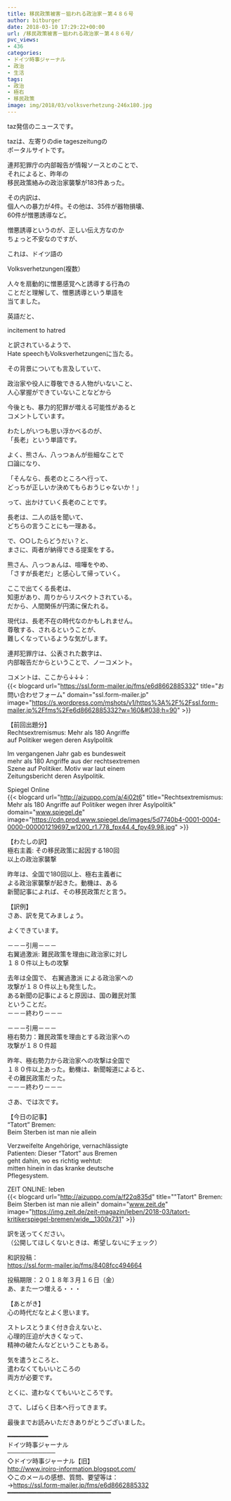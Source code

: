 ```yaml
---
title: 移民政策被害－狙われる政治家－第４８６号
author: bitburger
date: 2018-03-10 17:29:22+00:00
url: /移民政策被害－狙われる政治家－第４８６号/
pvc_views:
- 436
categories:
- ドイツ時事ジャーナル
- 政治
- 生活
tags:
- 政治
- 極右
- 移民政策
image: img/2018/03/volksverhetzung-246x180.jpg
---
```

taz発信のニュースです。  
  
tazは、左寄りのdie tageszeitungの  
ポータルサイトです。 

連邦犯罪庁の内部報告が情報ソースとのことで、  
それによると、昨年の  
移民政策絡みの政治家襲撃が183件あった。  
  
その内訳は、  
個人への暴力が4件。その他は、35件が器物損壊、  
60件が憎悪誘導など。 

憎悪誘導というのが、正しい伝え方なのか  
ちょっと不安なのですが、  
  
これは、ドイツ語の  
  
Volksverhetzungen(複数）  
  
人々を扇動的に憎悪感覚へと誘導する行為の  
ことだと理解して、憎悪誘導という単語を  
当てました。  
  
英語だと、  
  
incitement to hatred  
  
と訳されているようで、  
Hate speechもVolksverhetzungenに当たる。 

その背景についても言及していて、  
  
政治家や役人に尊敬できる人物がいないこと、  
人心掌握ができていないことなどから  
  
今後とも、暴力的犯罪が増える可能性があると  
コメントしています。 

わたしがいつも思い浮かべるのが、  
「長老」という単語です。  
  
よく、熊さん、八っつぁんが些細なことで  
口論になり、  
  
「そんなら、長老のところへ行って、  
どっちが正しいか決めてもらおうじゃないか！」  
  
って、出かけていく長老のことです。  
  
長老は、二人の話を聞いて、  
どちらの言うことにも一理ある。  
  
で、○○したらどうだい？と、  
まさに、両者が納得できる提案をする。  
  
熊さん、八っつぁんは、喧嘩をやめ、  
「さすが長老だ」と感心して帰っていく。 

ここで出てくる長老は、  
知恵があり、周りからリスペクトされている。  
だから、人間関係が円満に保たれる。  
  
現代は、長老不在の時代なのかもしれません。  
尊敬する、されるということが、  
難しくなっているような気がします。 

連邦犯罪庁は、公表された数字は、  
内部報告だからということで、ノーコメント。  
  
コメントは、ここから↓↓↓：  
{{< blogcard url="https://ssl.form-mailer.jp/fms/e6d8662885332" title="&#12362;&#21839;&#12356;&#21512;&#12431;&#12379;&#12501;&#12457;&#12540;&#12512;" domain="ssl.form-mailer.jp" image="https://s.wordpress.com/mshots/v1/https%3A%2F%2Fssl.form-mailer.jp%2Ffms%2Fe6d8662885332?w=160&#038;h=90" >}} 

【前回出題分】  
Rechtsextremismus: Mehr als 180 Angriffe  
auf Politiker wegen deren Asylpolitik  
  
Im vergangenen Jahr gab es bundesweit  
mehr als 180 Angriffe aus der rechtsextremen  
Szene auf Politiker. Motiv war laut einem  
Zeitungsbericht deren Asylpolitik.  
  
Spiegel Online  
{{< blogcard url="http://aizuppo.com/a/4i02t6" title="Rechtsextremismus: Mehr als 180 Angriffe auf Politiker wegen ihrer Asylpolitik" domain="www.spiegel.de" image="https://cdn.prod.www.spiegel.de/images/5d7740b4-0001-0004-0000-000001219697_w1200_r1.778_fpx44.4_fpy49.98.jpg" >}} 

【わたしの訳】  
極右主義: その移民政策に起因する180回  
以上の政治家襲撃  
  
昨年は、全国で180回以上、極右主義者に  
よる政治家襲撃が起きた。動機は、ある  
新聞記事によれば、その移民政策だと言う。 

【訳例】  
さあ、訳を見てみましょう。  
  
よくできています。 

－－－引用－－－  
右翼過激派: 難民政策を理由に政治家に対し  
１８０件以上もの攻撃  
  
去年は全国で、 右翼過激派 による政治家への  
攻撃が１８０件以上も発生した。  
ある新聞の記事によると原因は、国の難民対策  
ということだ。  
－－－終わり－－－ 

－－－引用－－－  
極右勢力：難民政策を理由とする政治家への  
攻撃が１８０件超  
  
昨年、極右勢力から政治家への攻撃は全国で  
１８０件以上あった。動機は、新聞報道によると、  
その難民政策だった。  
－－－終わり－－－ 

さあ、では次です。  
  
【今日の記事】  
&#8220;Tatort&#8221; Bremen:  
Beim Sterben ist man nie allein  
  
Verzweifelte Angehörige, vernachlässigte  
Patienten: Dieser &#8220;Tatort&#8221; aus Bremen  
geht dahin, wo es richtig wehtut:  
mitten hinein in das kranke deutsche  
Pflegesystem.  
  
ZEIT ONLINE: leben  
{{< blogcard url="http://aizuppo.com/a/f22q835d" title="&quot;Tatort&quot; Bremen: Beim Sterben ist man nie allein" domain="www.zeit.de" image="https://img.zeit.de/zeit-magazin/leben/2018-03/tatort-kritikerspiegel-bremen/wide__1300x731" >}} 

訳を送ってください。  
（公開してほしくないときは、希望しないにチェック）  
  
和訳投稿：  
 <https://ssl.form-mailer.jp/fms/8408fcc494664>  
  
投稿期限：２０１８年３月１６日（金）  
あ、また一つ増える・・・ 

【あとがき】  
心の時代だなとよく思います。  
  
ストレスとうまく付き合えないと、  
心理的圧迫が大きくなって、  
精神の破たんなどということもある。  
  
気を遣うところと、  
遣わなくてもいいところの  
両方が必要です。  
  
とくに、遣わなくてもいいところです。  
  
さて、しばらく日本へ行ってきます。  
  
最後までお読みいただきありがとうございました。 

━━━━━━━━━━━  
ドイツ時事ジャーナル  
───────────  
◇ドイツ時事ジャーナル【旧】  
<http://www.iroiro-information.blogspot.com/>  
◇このメールの感想、質問、要望等は：  
-><https://ssl.form-mailer.jp/fms/e6d8662885332>  
━━━━━━━━━━━━━━━━━━━━━━━━━━━━